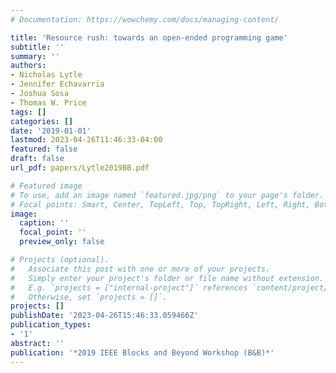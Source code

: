 ```yaml
---
# Documentation: https://wowchemy.com/docs/managing-content/

title: 'Resource rush: towards an open-ended programming game'
subtitle: ''
summary: ''
authors:
- Nicholas Lytle
- Jennifer Echavarria
- Joshua Sosa
- Thomas W. Price
tags: []
categories: []
date: '2019-01-01'
lastmod: 2023-04-26T11:46:33-04:00
featured: false
draft: false
url_pdf: papers/Lytle2019BB.pdf

# Featured image
# To use, add an image named `featured.jpg/png` to your page's folder.
# Focal points: Smart, Center, TopLeft, Top, TopRight, Left, Right, BottomLeft, Bottom, BottomRight.
image:
  caption: ''
  focal_point: ''
  preview_only: false

# Projects (optional).
#   Associate this post with one or more of your projects.
#   Simply enter your project's folder or file name without extension.
#   E.g. `projects = ["internal-project"]` references `content/project/deep-learning/index.md`.
#   Otherwise, set `projects = []`.
projects: []
publishDate: '2023-04-26T15:46:33.059466Z'
publication_types:
- '1'
abstract: ''
publication: '*2019 IEEE Blocks and Beyond Workshop (B&B)*'
---
```

